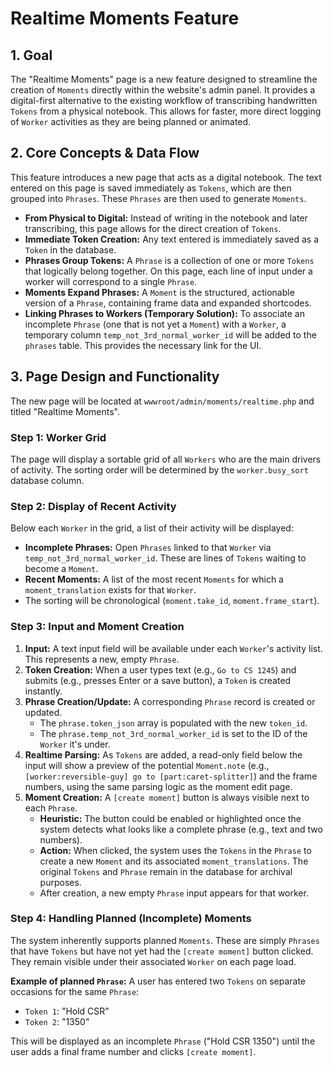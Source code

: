 # Realtime Moments Feature

## 1. Goal

The "Realtime Moments" page is a new feature designed to streamline the creation of `Moments` directly within the website's admin panel. It provides a digital-first alternative to the existing workflow of transcribing handwritten `Tokens` from a physical notebook. This allows for faster, more direct logging of `Worker` activities as they are being planned or animated.

## 2. Core Concepts & Data Flow

This feature introduces a new page that acts as a digital notebook. The text entered on this page is saved immediately as `Tokens`, which are then grouped into `Phrases`. These `Phrases` are then used to generate `Moments`.

- **From Physical to Digital:** Instead of writing in the notebook and later transcribing, this page allows for the direct creation of `Tokens`.
- **Immediate Token Creation:** Any text entered is immediately saved as a `Token` in the database.
- **Phrases Group Tokens:** A `Phrase` is a collection of one or more `Tokens` that logically belong together. On this page, each line of input under a worker will correspond to a single `Phrase`.
- **Moments Expand Phrases:** A `Moment` is the structured, actionable version of a `Phrase`, containing frame data and expanded shortcodes.
- **Linking Phrases to Workers (Temporary Solution):** To associate an incomplete `Phrase` (one that is not yet a `Moment`) with a `Worker`, a temporary column `temp_not_3rd_normal_worker_id` will be added to the `phrases` table. This provides the necessary link for the UI.

## 3. Page Design and Functionality

The new page will be located at `wwwroot/admin/moments/realtime.php` and titled "Realtime Moments".

### Step 1: Worker Grid
The page will display a sortable grid of all `Workers` who are the main drivers of activity. The sorting order will be determined by the `worker.busy_sort` database column.

### Step 2: Display of Recent Activity
Below each `Worker` in the grid, a list of their activity will be displayed:
- **Incomplete Phrases:** Open `Phrases` linked to that `Worker` via `temp_not_3rd_normal_worker_id`. These are lines of `Tokens` waiting to become a `Moment`.
- **Recent Moments:** A list of the most recent `Moments` for which a `moment_translation` exists for that `Worker`.
- The sorting will be chronological (`moment.take_id`, `moment.frame_start`).

### Step 3: Input and Moment Creation

1.  **Input:** A text input field will be available under each `Worker`'s activity list. This represents a new, empty `Phrase`.
2.  **Token Creation:** When a user types text (e.g., `Go to CS 1245`) and submits (e.g., presses Enter or a save button), a `Token` is created instantly.
3.  **Phrase Creation/Update:** A corresponding `Phrase` record is created or updated.
    -   The `phrase.token_json` array is populated with the new `token_id`.
    -   The `phrase.temp_not_3rd_normal_worker_id` is set to the ID of the `Worker` it's under.
4.  **Realtime Parsing:** As `Tokens` are added, a read-only field below the input will show a preview of the potential `Moment.note` (e.g., `[worker:reversible-guy] go to [part:caret-splitter]`) and the frame numbers, using the same parsing logic as the moment edit page.
5.  **Moment Creation:** A `[create moment]` button is always visible next to each `Phrase`.
    -   **Heuristic:** The button could be enabled or highlighted once the system detects what looks like a complete phrase (e.g., text and two numbers).
    -   **Action:** When clicked, the system uses the `Tokens` in the `Phrase` to create a new `Moment` and its associated `moment_translations`. The original `Tokens` and `Phrase` remain in the database for archival purposes.
    -   After creation, a new empty `Phrase` input appears for that worker.

### Step 4: Handling Planned (Incomplete) Moments
The system inherently supports planned `Moments`. These are simply `Phrases` that have `Tokens` but have not yet had the `[create moment]` button clicked. They remain visible under their associated `Worker` on each page load.

**Example of planned `Phrase`:**
A user has entered two `Tokens` on separate occasions for the same `Phrase`:
- `Token 1`: "Hold CSR"
- `Token 2`: "1350"

This will be displayed as an incomplete `Phrase` ("Hold CSR 1350") until the user adds a final frame number and clicks `[create moment]`.